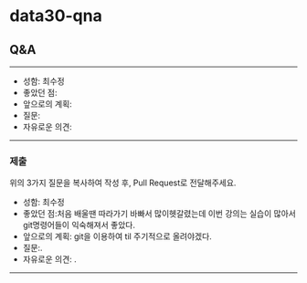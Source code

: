 # data30-qna

## Q&A

---
- 성함: 최수정  
- 좋았던 점: 
- 앞으로의 계획:
- 질문:
- 자유로운 의견: 
---

### 제출
위의 3가지 질문을 복사하여 작성 후, Pull Request로 전달해주세요.
- 성함: 최수정  
- 좋았던 점:처음 배울땐 따라가기 바빠서 많이헷갈렸는데 이번 강의는 실습이 많아서 git명령어들이 익숙해져서 좋았다.
- 앞으로의 계획: git을 이용하여 til 주기적으로 올려야겠다.
- 질문:.
- 자유로운 의견: .
---
